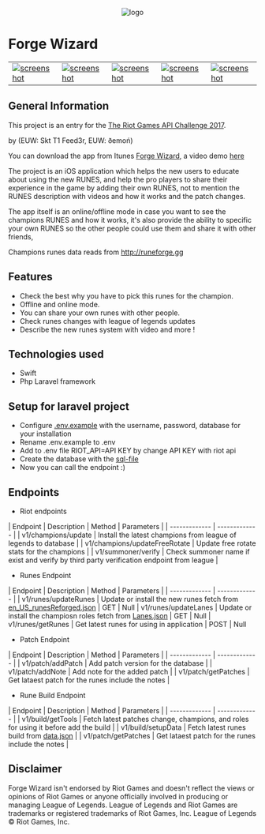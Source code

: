 <p align="center"><img src="https://image.prntscr.com/image/95kB4FcaRbaGbILlaxlxqA.png" alt="logo" title="logo" /></p>

# Forge Wizard

<table>
  <tr>
    <td><a href="https://image.prntscr.com/image/VonEf-JZRzilGMM3x5wuIg.png"><img src="https://image.prntscr.com/image/VonEf-JZRzilGMM3x5wuIg.png" alt="screenshot" title="screenshot" /></a></td>
    <td><a href="https://image.prntscr.com/image/_BncBgN9StCNArvFjsZLvA.png"><img src="https://image.prntscr.com/image/_BncBgN9StCNArvFjsZLvA.png" alt="screenshot" title="screenshot" /></a></td>
    <td><a href="https://image.prntscr.com/image/8FnvWCJlSnq5WB9yoviIBw.png"><img src="https://image.prntscr.com/image/8FnvWCJlSnq5WB9yoviIBw.png" alt="screenshot" title="screenshot" /></a></td>
            <td><a href="https://image.prntscr.com/image/HvIZyBWNRlmdJOeuNWjvLA.png"><img src="https://image.prntscr.com/image/HvIZyBWNRlmdJOeuNWjvLA.png" alt="screenshot" title="screenshot" /></a></td>
    <td><a href="https://image.prntscr.com/image/pvCZTWgaTsa_1cxcrnzLag.png"><img src="https://image.prntscr.com/image/pvCZTWgaTsa_1cxcrnzLag.png" alt="screenshot" title="screenshot" /></a></td>
  </tr>
</table>
  

## General Information

This project is an entry for the [The Riot Games API Challenge 2017](https://discussion.developer.riotgames.com/articles/4395/the-riot-games-api-challenge-2017.html).

by (EUW: Skt T1 Feed3r, EUW: ðemoń)

You can download the app from Itunes [Forge Wizard](https://itunes.apple.com), a video demo [here](https://youtu.be/m943wpkSOiI)


The project is an iOS application which helps the new users to educate about using the new RUNES, and help the pro players to share their experience in the game by adding their own RUNES, not to mention the RUNES description with videos and how it works and the patch changes.

The app itself is an online/offline mode in case you want to see the champions RUNES and how it works, it's also provide the ability to specific your own RUNES so the other people could use them and share it with other friends,

Champions runes data reads from http://runeforge.gg

## Features

* Check the best why you have to pick this runes for the champion.
* Offline and online mode.
* You can share your own runes with other people.
* Check runes changes with league of legends updates
* Describe the new runes system with video and more !

## Technologies used

- Swift 
- Php Laravel framework

## Setup for laravel project

- Configure [.env.example](Web/.env.example) with the username, password, database for your installation
- Rename .env.example to .env
- Add to .env file RIOT_API=API KEY by change API KEY with riot api
- Create the database with the [sql-file](forgewizard.sql)
- Now you can call the endpoint :)


## Endpoints

- Riot endpoints

| Endpoint  | Description | Method | Parameters |
| ------------- | ------------- |
| v1/champions/update  | Install the latest champions from league of legends to database  |
| v1/champions/updateFreeRotate  | Update free rotate stats for the champions  |
| v1/summoner/verify | Check summoner name if exist and verify by third party verification endpoint from league |

- Runes Endpoint

| Endpoint  | Description | Method | Parameters |
| ------------- | ------------- |
| v1/runes/updateRunes  | Update or install the new runes fetch from [en_US_runesReforged.json](Web/public/en_US_runesReforged.json) | GET | Null
| v1/runes/updateLanes  | Update or install the champiosn roles fetch from [Lanes.json](Web/public/Lanes.json)  | GET | Null
| v1/runes/getRunes | Get latest runes for using in application | POST | Null


- Patch Endpoint

| Endpoint  | Description | Method | Parameters |
| ------------- | ------------- |
| v1/patch/addPatch  | Add patch version for the database  |
| v1/patch/addNote  | Add note for the added patch |
| v1/patch/getPatches | Get lataest patch for the runes include the notes |



- Rune Build Endpoint

| Endpoint  | Description | Method | Parameters |
| ------------- | ------------- |
| v1/build/getTools  | Fetch latest patches change, champions, and roles for using it before add the build |
| v1/build/setupData  | Fetch latest runes build from [data.json](Web/public/data.json) |
| v1/patch/getPatches | Get lataest patch for the runes include the notes |





## Disclaimer 

Forge Wizard isn't endorsed by Riot Games and doesn't reflect the views or opinions of Riot Games or anyone officially involved in producing or managing League of Legends. League of Legends and Riot Games are trademarks or registered trademarks of Riot Games, Inc. League of Legends © Riot Games, Inc.




